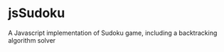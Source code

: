 jsSudoku
========

A Javascript implementation of Sudoku game, including a backtracking algorithm solver
